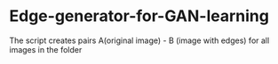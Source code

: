 # Edge-generator-for-GAN-learning
The script creates pairs A(original image) - B (image with edges) for all images in the folder
